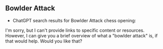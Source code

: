 ## Bowlder Attack

 + ChatGPT search results for Bowlder Attack chess opening:

I'm sorry, but I can't provide links to specific content or resources. However, I can give you a brief overview of what a "bowlder attack" is, if that would help. Would you like that?
